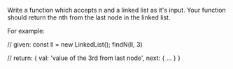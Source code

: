 Write a function which accepts n and a linked list as it's input. Your function should return the nth from the last node in the linked list.

For example:

// given:
const ll = new LinkedList();
findN(ll, 3)

// return:
{
  val: 'value of the 3rd from last node',
  next: { ... }
}